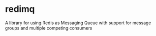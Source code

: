 # redimq
A library for using Redis as Messaging Queue with support for message groups and multiple competing consumers
